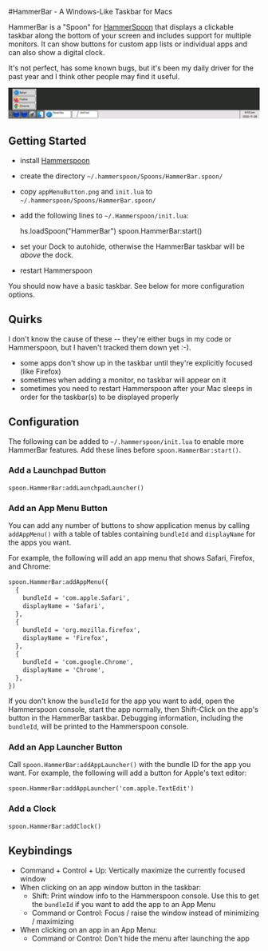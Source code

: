 #HammerBar - A Windows-Like Taskbar for Macs

HammerBar is a "Spoon" for [HammerSpoon](https://www.hammerspoon.org) that displays
a clickable taskbar along the bottom of your screen and includes support for
multiple monitors. It can show buttons for custom app lists or individual apps
and can also show a digital clock.

It's not perfect, has some known bugs, but it's been my daily driver for the past
year and I think other people may find it useful.

![HammerBar example](doc/example.png)

## Getting Started
- install [Hammerspoon](https://www.hammerspoon.org)
- create the directory `~/.hammerspoon/Spoons/HammerBar.spoon/`
- copy `appMenuButton.png` and `init.lua` to `~/.hammerspoon/Spoons/HammerBar.spoon/`
- add the following lines to `~/.Hammerspoon/init.lua`:

    hs.loadSpoon("HammerBar")
    spoon.HammerBar:start()

- set your Dock to autohide, otherwise the HammerBar taskbar will be *above* the dock.
- restart Hammerspoon

You should now have a basic taskbar. See below for more configuration options.

## Quirks
I don't know the cause of these -- they're either bugs in my code or Hammerspoon,
but I haven't tracked them down yet :-).

- some apps don't show up in the taskbar until they're explicitly focused (like Firefox)
- sometimes when adding a monitor, no taskbar will appear on it
- sometimes you need to restart Hammerspoon after your Mac sleeps in order for the
  taskbar(s) to be displayed properly

## Configuration
The following can be added to `~/.hammerspoon/init.lua` to enable more HammerBar features.
Add these lines before `spoon.HammerBar:start()`.

### Add a Launchpad Button

    spoon.HammerBar:addLaunchpadLauncher()

### Add an App Menu Button
You can add any number of buttons to show application menus by calling `addAppMenu()`
with a table of tables containing `bundleId` and `displayName` for the apps you want.

For example, the following will add an app menu that shows Safari, Firefox, and Chrome:

    spoon.HammerBar:addAppMenu({
      {
        bundleId = 'com.apple.Safari',
        displayName = 'Safari',
      },
      {
        bundleId = 'org.mozilla.firefox',
        displayName = 'Firefox',
      },
      {
        bundleId = 'com.google.Chrome',
        displayName = 'Chrome',
      },
    })

If you don't know the `bundleId` for the app you want to add, open the Hammerspoon
console, start the app normally, then Shift-Click on the app's button in the
HammerBar taskbar. Debugging information, including the `bundleId`, will be printed
to the Hammerspoon console.

### Add an App Launcher Button
Call `spoon.HammerBar:addAppLauncher()` with the bundle ID for the app you want.
For example, the following will add a button for Apple's text editor:

    spoon.HammerBar:addAppLauncher('com.apple.TextEdit')

### Add a Clock

    spoon.HammerBar:addClock()

## Keybindings
- Command + Control + Up: Vertically maximize the currently focused window
- When clicking on an app window button in the taskbar:
    - Shift: Print window info to the Hammerspoon console. Use this to get the `bundleId` if you want to add the app to an App Menu
    - Command or Control: Focus / raise the window instead of minimizing / maximizing
- When clicking on an app in an App Menu:
    - Command or Control: Don't hide the menu after launching the app
